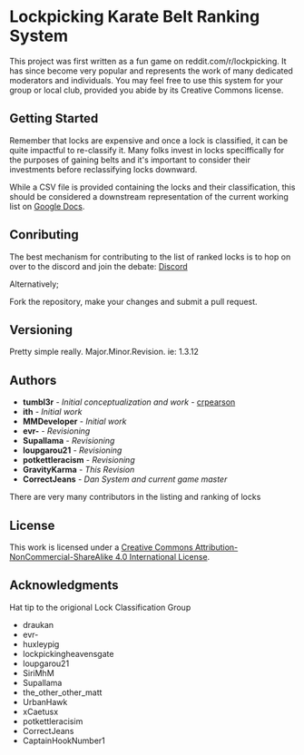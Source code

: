 # Lockpicking Karate Belt Ranking System

This project was first written as a fun game on reddit.com/r/lockpicking. It has since become very popular and represents the work of many dedicated moderators and individuals. You may feel free to use this system for your group or local club, provided you abide by its Creative Commons license.

## Getting Started

Remember that locks are expensive and once a lock is classified, it can be quite impactful to re-classify it. Many folks invest in locks speciffically for the purposes of gaining belts and it's important to consider their investments before reclassifying locks downward.

While a CSV file is provided containing the locks and their classification, this should be considered a downstream representation of the current working list on [Google Docs](https://docs.google.com/spreadsheets/d/1QbPqEnGea0HVmo_m8oo06IrX_eVt1ajjuH7hNAzyk2U/edit?usp=sharing).

## Conributing

The best mechanism for contributing to the list of ranked locks is to hop on over to the discord and join the debate: [Discord](https://discord.gg/lockpicking)

Alternatively;

Fork the repository, make your changes and submit a pull request.

## Versioning

Pretty simple really. Major.Minor.Revision. ie: 1.3.12

## Authors

* **tumbl3r** - *Initial conceptualization and work* - [crpearson](https://github.com/crpearson)
* **ith** - *Initial work*
* **MMDeveloper** - *Initial work*
* **evr-** - *Revisioning*
* **Supallama** - *Revisioning*
* **loupgarou21** - *Revisioning*
* **potkettleracism** - *Revisioning*
* **GravityKarma** - *This Revision*
* **CorrectJeans** - *Dan System and current game master*

There are very many contributors in the listing and ranking of locks

## License

This work is licensed under a [Creative Commons Attribution-NonCommercial-ShareAlike 4.0 International License](http://creativecommons.org/licenses/by-nc-sa/4.0/).

## Acknowledgments

Hat tip to the origional Lock Classification Group

* draukan
* evr-
* huxleypig
* lockpickingheavensgate
* loupgarou21
* SiriMhM
* Supallama
* the_other_other_matt
* UrbanHawk
* xCaetusx
* potkettleracisim
* CorrectJeans
* CaptainHookNumber1
